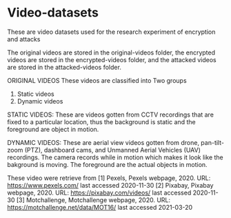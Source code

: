 # Video-datasets
These are video datasets used for the research experiment of encryption and attacks


The original videos are stored in the original-videos folder, the encrypted videos are stored in the encrypted-videos folder, and the attacked videos are stored in the attacked-videos folder.

ORIGINAL VIDEOS
These videos are classified into Two groups
  1. Static videos
  2. Dynamic videos

STATIC VIDEOS: These are videos gotten from CCTV recordings that are fixed to a particular location, thus the background is static and the foreground are object in motion.

DYNAMIC VIDEOS: These are aerial view videos gotten from drone, pan-tilt-zoom (PTZ), dashboard cams, and Unmanned Aerial Vehicles (UAV) recordings. The camera records while in motion which makes it look like the bakground is moving. The foreground are the actual objects in motion.

These video were retrieve from 
[1] Pexels, Pexels webpage, 2020. URL: https://www.pexels.com/ last accessed 2020-11-30
[2] Pixabay, Pixabay webpage, 2020. URL: https://pixabay.com/videos/ last accessed 2020-11-30
[3] Motchallenge, Motchallenge webpage, 2020. URL: https://motchallenge.net/data/MOT16/ last accessed 2021-03-20


